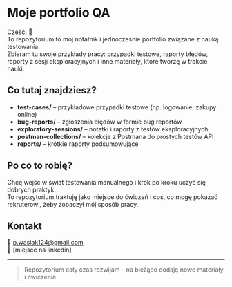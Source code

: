 # Moje portfolio QA

Cześć! 👋  
To repozytorium to mój notatnik i jednocześnie portfolio związane z nauką testowania.  
Zbieram tu swoje przykłady pracy: przypadki testowe, raporty błędów, raporty z sesji eksploracyjnych i inne materiały, które tworzę w trakcie nauki.  

## Co tutaj znajdziesz?
- **test-cases/** – przykładowe przypadki testowe (np. logowanie, zakupy online)  
- **bug-reports/** – zgłoszenia błędów w formie bug reportów  
- **exploratory-sessions/** – notatki i raporty z testów eksploracyjnych  
- **postman-collections/** – kolekcje z Postmana do prostych testów API  
- **reports/** – krótkie raporty podsumowujące  

## Po co to robię?
Chcę wejść w świat testowania manualnego i krok po kroku uczyć się dobrych praktyk.  
To repozytorium traktuję jako miejsce do ćwiczeń i coś, co mogę pokazać rekruterowi, żeby zobaczył mój sposób pracy.  

## Kontakt
📧 p.wasiak124@gmail.com  
💼 [miejsce na linkedin]  

---

> Repozytorium cały czas rozwijam – na bieżąco dodaję nowe materiały i ćwiczenia.

